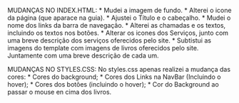 MUDANÇAS NO INDEX.HTML:
	* Mudei a imagem de fundo.
	* Alterei o icone da página (que aparace na guia).
	* Ajustei o Título e o cabeçalho.
	* Mudei o nome dos links da barra de navegação.
	* Alterei as chamadas e os textos, incluindo os textos nos botões.
	* Alterar os icones dos Serviços, junto com uma breve descrição dos serviços oferecidos pelo site.
	* Subtistui as imagens do template com imagens de livros oferecidos pelo site. Juntamente com uma breve descrição de cada um.

MUDANÇAS NO STYLES.CSS:
No styles.css apenas realizei a mudança das cores:
		* Cores do background;
		* Cores dos Links na NavBar (Incluindo o hover);
		* Cores dos botões (incluindo o hover);
		* Cor do Background ao passar o mouse en cima dos livros.
